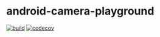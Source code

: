 # android-camera-playground
[![build](https://github.com/amoseui/android-camera-playground/actions/workflows/main.yml/badge.svg?branch=master)](https://github.com/amoseui/android-camera-playground/actions/workflows/main.yml)
[![codecov](https://codecov.io/gh/amoseui/android-camera-playground/branch/master/graph/badge.svg?token=oFpsuksGMc)](https://codecov.io/gh/amoseui/android-camera-playground)
